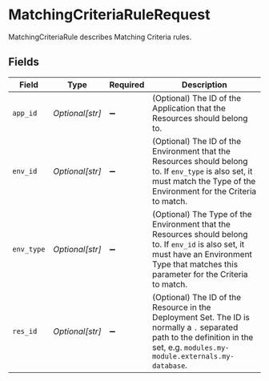 # MatchingCriteriaRuleRequest

MatchingCriteriaRule describes Matching Criteria rules.


## Fields

| Field                                                                                                                                                                                        | Type                                                                                                                                                                                         | Required                                                                                                                                                                                     | Description                                                                                                                                                                                  |
| -------------------------------------------------------------------------------------------------------------------------------------------------------------------------------------------- | -------------------------------------------------------------------------------------------------------------------------------------------------------------------------------------------- | -------------------------------------------------------------------------------------------------------------------------------------------------------------------------------------------- | -------------------------------------------------------------------------------------------------------------------------------------------------------------------------------------------- |
| `app_id`                                                                                                                                                                                     | *Optional[str]*                                                                                                                                                                              | :heavy_minus_sign:                                                                                                                                                                           | (Optional) The ID of the Application that the Resources should belong to.                                                                                                                    |
| `env_id`                                                                                                                                                                                     | *Optional[str]*                                                                                                                                                                              | :heavy_minus_sign:                                                                                                                                                                           | (Optional) The ID of the Environment that the Resources should belong to. If `env_type` is also set, it must match the Type of the Environment for the Criteria to match.                    |
| `env_type`                                                                                                                                                                                   | *Optional[str]*                                                                                                                                                                              | :heavy_minus_sign:                                                                                                                                                                           | (Optional) The Type of the Environment that the Resources should belong to. If `env_id` is also set, it must have an Environment Type that matches this parameter for the Criteria to match. |
| `res_id`                                                                                                                                                                                     | *Optional[str]*                                                                                                                                                                              | :heavy_minus_sign:                                                                                                                                                                           | (Optional) The ID of the Resource in the Deployment Set. The ID is normally a `.` separated path to the definition in the set, e.g. `modules.my-module.externals.my-database`.               |